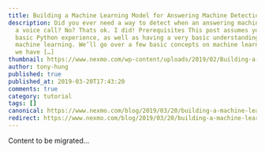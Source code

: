 ```yaml
---
title: Building a Machine Learning Model for Answering Machine Detection
description: Did you ever need a way to detect when an answering machine was on
  a voice call? No? Thats ok. I did! Prerequisites This post assumes you have
  basic Python experience, as well as having a very basic understanding of
  machine learning. We’ll go over a few basic concepts on machine learning, and
  we have […]
thumbnail: https://www.nexmo.com/wp-content/uploads/2019/02/Building-a-Machine-Learning-Model-for-Answering-Machine-Detection.png
author: tony-hung
published: true
published_at: 2019-03-20T17:43:20
comments: true
category: tutorial
tags: []
canonical: https://www.nexmo.com/blog/2019/03/20/building-a-machine-learning-model-for-answering-machine-detection-dr
redirect: https://www.nexmo.com/blog/2019/03/20/building-a-machine-learning-model-for-answering-machine-detection-dr
---
```

Content to be migrated...